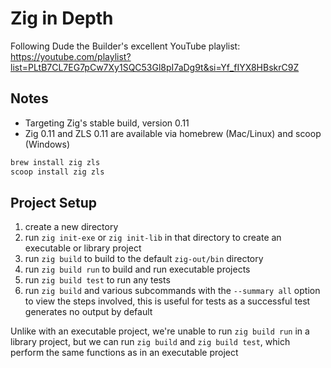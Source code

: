 # Zig in Depth

Following Dude the Builder's excellent YouTube playlist: https://youtube.com/playlist?list=PLtB7CL7EG7pCw7Xy1SQC53Gl8pI7aDg9t&si=Yf_fIYX8HBskrC9Z

## Notes

- Targeting Zig's stable build, version 0.11
- Zig 0.11 and ZLS 0.11 are available via homebrew (Mac/Linux) and scoop (Windows)

```sh
brew install zig zls
scoop install zig zls
```

## Project Setup

1. create a new directory
2. run `zig init-exe` or `zig init-lib` in that directory to create an executable or library project
3. run `zig build` to build to the default `zig-out/bin` directory
4. run `zig build run` to build and run executable projects
5. run `zig build test` to run any tests
6. run `zig build` and various subcommands with the `--summary all` option to view the steps involved, this is useful for tests as a successful test generates no output by default

Unlike with an executable project, we're unable to run `zig build run` in a library project, but we can run `zig build` and `zig build test`, which perform the same functions as in an executable project
